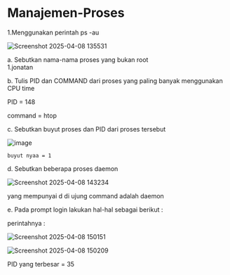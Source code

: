 # Manajemen-Proses


1.Menggunakan perintah ps -au

![Screenshot 2025-04-08 135531](https://github.com/user-attachments/assets/c379ec1d-6ae5-4d20-81f6-ca0c76571229)

a. Sebutkan nama-nama proses yang bukan root  
    1.jonatan

    
b. Tulis PID dan COMMAND dari proses yang paling banyak menggunakan CPU time
  
   PID = 148
  
   command = htop

   
c. Sebutkan buyut proses dan PID dari proses tersebut

   ![image](https://github.com/user-attachments/assets/7cfc8143-ed37-40f6-9ab8-6d41e1399fc4)

    buyut nyaa = 1

d. Sebutkan beberapa proses daemon

![Screenshot 2025-04-08 143234](https://github.com/user-attachments/assets/b27c9d48-e5c2-4b72-8129-359ff89c18fa)


  yang mempunyai d di ujung command adalah daemon

e. Pada prompt login lakukan hal-hal sebagai berikut :

perintahnya :

![Screenshot 2025-04-08 150151](https://github.com/user-attachments/assets/1e982237-3172-4cdb-b71a-056666f78a41)


![Screenshot 2025-04-08 150209](https://github.com/user-attachments/assets/12515233-6f5f-4bda-ab82-2210f724b1a8)

PID yang terbesar = 35




  

